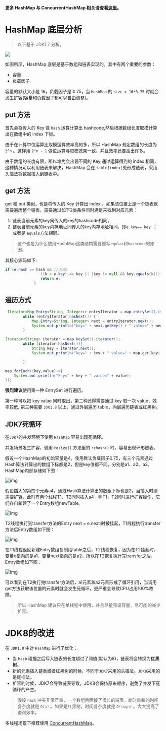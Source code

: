 **更多 HashMap 与 ConcurrentHashMap 相关请查看[这里](https://crossoverjie.top/2018/07/23/java-senior/ConcurrentHashMap/)。**

# HashMap 底层分析

> 以下基于 JDK1.7 分析。

![](https://ws2.sinaimg.cn/large/006tNc79gy1fn84b0ftj4j30eb0560sv.jpg)

如图所示，HashMap 底层是基于数组和链表实现的。其中有两个重要的参数：

- 容量
- 负载因子

容量的默认大小是 16，负载因子是 0.75，当 `HashMap` 的 `size > 16*0.75` 时就会发生扩容(容量和负载因子都可以自由调整)。

## put 方法
首先会将传入的 Key 做 `hash` 运算计算出 hashcode,然后根据数组长度取模计算出在数组中的 index 下标。

由于在计算中位运算比取模运算效率高的多，所以 HashMap 规定数组的长度为 `2^n` 。这样用 `2^n - 1` 做位运算与取模效果一致，并且效率还要高出许多。

由于数组的长度有限，所以难免会出现不同的 Key 通过运算得到的 index 相同，这种情况可以利用链表来解决，HashMap 会在 `table[index]`处形成链表，采用头插法将数据插入到链表中。

## get 方法

get 和 put 类似，也是将传入的 Key 计算出 index ，如果该位置上是一个链表就需要遍历整个链表，需要通过如下2类条件同时满足来找到对应元素：

1. 链表当前元素的key同传入的key的hashcode相同。
2. 链表当前元素的key内存地址同传入的key内存地址相同，即`e.key== key `；或者是 `equals`方法相同。

>这个也是为什么使用HashMap这类结构需要重写`equlas`和`hashcode`的原因。

其核心源码如下:

```java
if (e.hash == hash && //上述1
                ((k = e.key) == key || (key != null && key.equals(k)))) //上述2
                return e;
             }
```

## 遍历方式


```java
 Iterator<Map.Entry<String, Integer>> entryIterator = map.entrySet().iterator();
        while (entryIterator.hasNext()) {
            Map.Entry<String, Integer> next = entryIterator.next();
            System.out.println("key=" + next.getKey() + " value=" + next.getValue());
        }
```

```java
Iterator<String> iterator = map.keySet().iterator();
        while (iterator.hasNext()){
            String key = iterator.next();
            System.out.println("key=" + key + " value=" + map.get(key));

        }
```

```java
map.forEach((key,value)->{
    System.out.println("key=" + key + " value=" + value);
});
```

**强烈建议**使用第一种 EntrySet 进行遍历。

第一种可以把 key value 同时取出，第二种还得需要通过 key 取一次 value，效率较低, 第三种需要 `JDK1.8` 以上，通过外层遍历 table，内层遍历链表或红黑树。 


## JDK7死循环

在`JDK7`的并发环境下使用 `HashMap` 容易出现死循环。

并发场景发生扩容，调用 `resize()` 方法里的 `rehash()` 时，容易出现环形链表。

假设一个HashMap的初始容量是4，使用默认负载因子0.75，有三个元素通过Hash算法计算出的数组下标都是2，但是key值都不同，分别是a1、a2、a3，HashMap内部存储如下图：

![img](http://t11.baidu.com/it/u=131674705,1881035944&fm=173&app=25&f=JPEG?w=640&h=279&s=10B0ED378FA2480B58DD8CD302004031) 

假设插入的第四个元素a4，通过Hash算法计算出的数组下标也是2，当插入时则需要扩容，此时有两个线程T1、T2同时插入a4，则T1、T2同时进行扩容操作，它们各自新建了一个Entry数组newTable。

![img](http://t12.baidu.com/it/u=160780133,1856569706&fm=173&app=25&f=JPEG?w=640&h=455&s=10B4ED334B636D2A5A5DB1DA02005031)

T2线程执行到transfer方法的Entry next = e.next;时被挂起，T1线程执行transfer方法后Entry数组如下图：

![img](http://t12.baidu.com/it/u=1724205860,531282159&fm=173&app=25&f=JPEG?w=640&h=448&s=10B4ED374B8B414B1AF5E5D302008031)



在T1线程返回新建Entry数组复制给table之后，T2线程恢复，因为在T2挂起时，变量e指向的是a1，变量next指向的是a2，所以在T2恢复执行完transfer之后，Entry数组如下图：

![img](http://t11.baidu.com/it/u=640733404,1165409620&fm=173&app=25&f=JPEG?w=640&h=452&s=10B4ED33E3CF414B0AFDC5D302008031)

可以看到在T2执行完transfer方法后，a1元素和a2元素形成了循环引用，当调用get方法获取该位置的元素时就会发生死循环，更严重会导致CPU占用100%故障。

> 所以 HashMap 建议只在单线程中使用，并且尽量预设容量，尽可能的减少扩容。

# JDK8的改进

在 `JDK1.8` 中对 `HashMap` 进行了优化：

- 当 `hash` 碰撞之后写入链表的长度超过了阈值(默认为8)，链表将会转换为**红黑树**。
- 新的元素插入链表或者红黑树的时候，不同于`JDK7`采用的头插法，`JDK8`采用的是尾插法。
- 扩容的时候，JDK7会导致链表导致，JDK8会保持原来顺序，避免了并发下死循环的产生。

> 假设 `hash` 冲突非常严重，一个数组后面接了很长的链表，此时重新的时间复杂度就是 `O(n)` 。如果是红黑树，时间复杂度就是 `O(logn)` 。大大提高了查询效率。

多线程场景下推荐使用 [ConcurrentHashMap](https://github.com/crossoverJie/Java-Interview/blob/master/MD/ConcurrentHashMap.md)。
